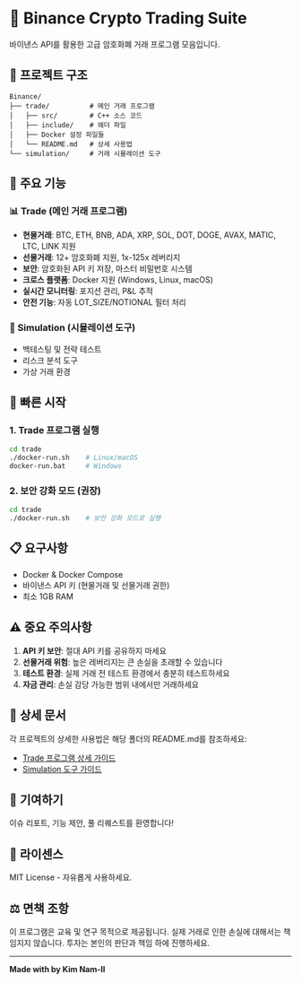 # 🚀 Binance Crypto Trading Suite

바이낸스 API를 활용한 고급 암호화폐 거래 프로그램 모음입니다.

## 📁 프로젝트 구조

```
Binance/
├── trade/          # 메인 거래 프로그램
│   ├── src/        # C++ 소스 코드
│   ├── include/    # 헤더 파일
│   ├── Docker 설정 파일들
│   └── README.md   # 상세 사용법
└── simulation/     # 거래 시뮬레이션 도구
```

## 🎯 주요 기능

### 📊 Trade (메인 거래 프로그램)
- **현물거래**: BTC, ETH, BNB, ADA, XRP, SOL, DOT, DOGE, AVAX, MATIC, LTC, LINK 지원
- **선물거래**: 12+ 암호화폐 지원, 1x-125x 레버리지
- **보안**: 암호화된 API 키 저장, 마스터 비밀번호 시스템
- **크로스 플랫폼**: Docker 지원 (Windows, Linux, macOS)
- **실시간 모니터링**: 포지션 관리, P&L 추적
- **안전 기능**: 자동 LOT_SIZE/NOTIONAL 필터 처리

### 🔬 Simulation (시뮬레이션 도구)
- 백테스팅 및 전략 테스트
- 리스크 분석 도구
- 가상 거래 환경

## 🚀 빠른 시작

### 1. Trade 프로그램 실행
```bash
cd trade
./docker-run.sh    # Linux/macOS
docker-run.bat     # Windows
```

### 2. 보안 강화 모드 (권장)
```bash
cd trade
./docker-run.sh    # 보안 강화 모드로 실행
```

## 📋 요구사항

- Docker & Docker Compose
- 바이낸스 API 키 (현물거래 및 선물거래 권한)
- 최소 1GB RAM

## ⚠️ 중요 주의사항

1. **API 키 보안**: 절대 API 키를 공유하지 마세요
2. **선물거래 위험**: 높은 레버리지는 큰 손실을 초래할 수 있습니다
3. **테스트 환경**: 실제 거래 전 테스트 환경에서 충분히 테스트하세요
4. **자금 관리**: 손실 감당 가능한 범위 내에서만 거래하세요

## 🔗 상세 문서

각 프로젝트의 상세한 사용법은 해당 폴더의 README.md를 참조하세요:
- [Trade 프로그램 상세 가이드](trade/README.md)
- [Simulation 도구 가이드](simulation/README.md)

## 🤝 기여하기

이슈 리포트, 기능 제안, 풀 리퀘스트를 환영합니다!

## 📄 라이센스

MIT License - 자유롭게 사용하세요.

## ⚖️ 면책 조항

이 프로그램은 교육 및 연구 목적으로 제공됩니다. 실제 거래로 인한 손실에 대해서는 책임지지 않습니다. 투자는 본인의 판단과 책임 하에 진행하세요.

---

**Made with by Kim Nam-Il** 